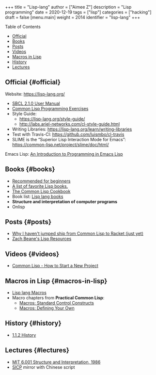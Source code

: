 +++
title = "Lisp-lang"
author = ["Aimee Z"]
description = "Lisp programming"
date = 2020-12-19
tags = ["lisp"]
categories = ["hacking"]
draft = false
[menu.main]
  weight = 2014
  identifier = "lisp-lang"
+++

<div class="ox-hugo-toc toc">
<div></div>

<div class="heading">Table of Contents</div>

- [Official](#official)
- [Books](#books)
- [Posts](#posts)
- [Videos](#videos)
- [Macros in Lisp](#macros-in-lisp)
- [History](#history)
- [Lectures](#lectures)

</div>
<!--endtoc-->


## Official {#official}

Website: <https://lisp-lang.org/>

-   [SBCL 2.1.0 User Manual](http://sbcl.org/manual/index.html)
-   [Common Lisp Programming Exercises](https://www.cliki.net/Exercices)
-   Style Guide:
    -   <https://lisp-lang.org/style-guide/>
    -   <http://labs.ariel-networks.com/cl-style-guide.html>
-   Writing Libraries: <https://lisp-lang.org/learn/writing-libraries>
-   Test with Travis-CI: <https://github.com/luismbo/cl-travis>
-   SLIME is the “Superior Lisp Interaction Mode for Emacs”:
    <https://common-lisp.net/project/slime/doc/html/>

Emacs Lisp: [An Introduction to Programming in Emacs Lisp](https://www.gnu.org/software/emacs/manual/html%5Fnode/eintr/index.html)


## Books {#books}

-   [Recommended for beginners](https://www.cliki.net/Online%20tutorial)
-   [A list of favorite Lisp books.](https://www.cliki.net/Lisp%20books)
-   [The Common Lisp Cookbook](https://lispcookbook.github.io/cl-cookbook/)
-   Book list: [Lisp lang books](https://lisp-lang.org/books/)
-   **Structure and interpretation of computer programs**
-   Onlisp


## Posts {#posts}

-   [Why I haven't jumped ship from Common Lisp to Racket (just yet)](https://fare.livejournal.com/188429.html)
-   [Zach Beane's Lisp Resources](https://www.xach.com/lisp/)


## Videos {#videos}

-   [Common Lisp - How to Start a New Project](https://www.youtube.com/watch?v=SPgjgybGb5o)


## Macros in Lisp {#macros-in-lisp}

-   [Lisp lang Macros](https://lisp-lang.org/learn/macros)
-   Macro chapters from **Practical Common Lisp**:
    -   [Macros: Standard Control Constructs](http://www.gigamonkeys.com/book/macros-standard-control-constructs.html)
    -   [Macros: Defining Your Own](http://www.gigamonkeys.com/book/macros-defining-your-own.html)


## History {#history}

-   [1.1.2 History](http://www.lispworks.com/documentation/HyperSpec/Body/01%5Fab.htm)


## Lectures {#lectures}

-   [MIT 6.001 Structure and Interpretation, 1986](https://www.youtube.com/watch?v=-J%5FxL4IGhJA&list=PLE18841CABEA24090)
-   [SICP](https://www.youtube.com/watch?v=IcZSFewqr9k&list=PLkEwH%5FZ2WOlppy8oUfrGwFVlOuKyo3RO%5F&index=1) mirror with Chinese script
